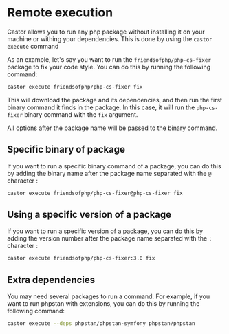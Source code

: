 # Remote execution

Castor allows you to run any php package without installing it on your machine or
withing your dependencies. This is done by using the `castor execute` command

As an example, let's say you want to run the `friendsofphp/php-cs-fixer` package
to fix your code style. You can do this by running the following command:

```bash
castor execute friendsofphp/php-cs-fixer fix
```

This will download the package and its dependencies, and then run the first
binary command it finds in the package. In this case, it will run the `php-cs-fixer`
binary command with the `fix` argument.

All options after the package name will be passed to the binary command.

## Specific binary of package

If you want to run a specific binary command of a package, you can do this by
adding the binary name after the package name separated with the `@` character :

```bash
castor execute friendsofphp/php-cs-fixer@php-cs-fixer fix
```

## Using a specific version of a package

If you want to run a specific version of a package, you can do this by adding the
version number after the package name separated with the `:` character :

```bash
castor execute friendsofphp/php-cs-fixer:3.0 fix
```

## Extra dependencies

You may need several packages to run a command. For example, if you want to run
phpstan with extensions, you can do this by running the following command:

```bash
castor execute --deps phpstan/phpstan-symfony phpstan/phpstan
```
